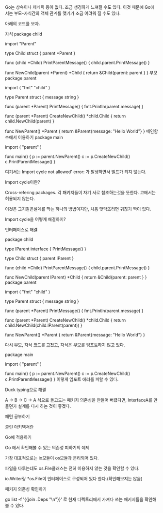 Go는 상속이나 제네릭 등이 없다. 조금 생경하게 느껴질 수도 있다. 이것 때문에 Go에서는 부모-자식간의 객체 관계를 맺기가 조금 어려워 질 수도 있다.

아래의 코드를 보자.

자식
package child

import "Parent"

type Child struct {
  parent *Parent
}

func (child *Child) PrintParentMessage() {
  child.parent.PrintMessage()
}

func NewChild(parent *Parent) *Child {
  return &Child{parent: parent }
}
부모
package parent

import (
  "fmt"
  "child"
)

type Parent struct {
  message string
}

func (parent *Parent) PrintMessage() {
  fmt.Println(parent.message)
}

func (parent *Parent) CreateNewChild() *child.Child {
  return child.NewChild(parent)
}

func NewParent() *Parent {
  return &Parent{message: "Hello World"}
}
메인함수에서 이용하기
package main

import (
  "parent"
)

func main() {
  p := parent.NewParent()
  c := p.CreateNewChild()
  c.PrintParentMessage()
}


여기서는 Import cycle not allowed' error: 가 발생하면서 빌드가 되지 않는다.



Import cycle이란?

Cross-refering packages. 각 패키지들이 자기 서로 참조하는것을 뜻한다. 고에서는 허용되지 않는다.





이것은 그지같은설계를 막는 하나의 방법이지만, 처음 맞닥뜨리면 귀찮기 짝이 없다.



Import cycle을 어떻게 해결하지?

인터페이스로 해결

package child

type IParent interface {
  PrintMessage()
}

type Child struct {
  parent IParent
}

func (child *Child) PrintParentMessage() {
  child.parent.PrintMessage()
}

func NewChild(parent IParent) *Child {
  return &Child{parent: parent }
}
package parent

import (
  "fmt"
  "child"
)

type Parent struct {
  message string
}

func (parent *Parent) PrintMessage() {
  fmt.Println(parent.message)
}

func (parent *Parent) CreateNewChild() *child.Child {
  return child.NewChild(child.IParent(parent))
}

func NewParent() *Parent {
  return &Parent{message: "Hello World"}
}


다시 부모, 자식 코드를 고쳤고, 자식은 부모를 임포트하지 않고 있다.



package main

import (
  "parent"
)

func main() {
  p := parent.NewParent()
  c := p.CreateNewChild()
  c.PrintParentMessage()
}
이렇게 임포트 에러를 피할 수 있다.



Duck typing으로 해결


A -> B -> C -> A 식으로 돌고도는 패키지 의존성을 만들어 버렸다면, InterfaceA를 만들던가 설계를 다시 하는 것이 좋겠다.



패턴 공부하기

클린 아키텍쳐란

Go에 적용하기


Go 에서 확인해볼 수 있는 의존성 피하기의 예제

가장 대표적으로는 io모듈이 os모듈과 분리되어 있다.

파일을 다루는데도 os.File클래스는 전혀 이용하지 않는 것을 확인할 수 있다. 

io.Writer랑 *os.File이 인터페이스로 구성되어 있다 한다.(확인해보지는 않음)

패키지 의존성 확인하기


go list -f '{{join .Deps "\n"}}' 로 현재 디렉토리에서 가져다 쓰는 패키지들을 확인해 볼 수 있다.
